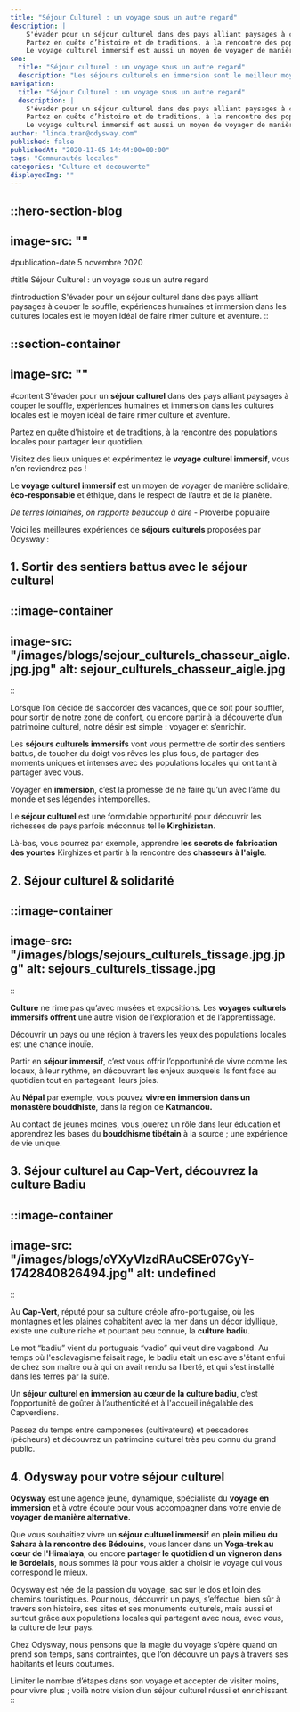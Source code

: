 ```yaml
---
title: "Séjour Culturel : un voyage sous un autre regard"
description: |
    S'évader pour un séjour culturel dans des pays alliant paysages à couper le souffle, expériences humaines et immersion dans les cultures locales est le moyen idéal de faire rimer culture et aventure.
    Partez en quête d’histoire et de traditions, à la rencontre des populations locales pour partager leur quotidien, visitez des lieux uniques et expérimentez le voyage culturel immersif, vous n’en reviendrez pas ! 
    Le voyage culturel immersif est aussi un moyen de voyager de manière solidaire, éco-responsable et éthique, dans le respect de l’autre et de la planète.
seo:
  title: "Séjour culturel : un voyage sous un autre regard"
  description: "Les séjours culturels en immersion sont le meilleur moyen d’allier culture et découverte d’un pays. Plongez au cœur du voyage culturel."
navigation:
  title: "Séjour Culturel : un voyage sous un autre regard"
  description: |
    S'évader pour un séjour culturel dans des pays alliant paysages à couper le souffle, expériences humaines et immersion dans les cultures locales est le moyen idéal de faire rimer culture et aventure.
    Partez en quête d’histoire et de traditions, à la rencontre des populations locales pour partager leur quotidien, visitez des lieux uniques et expérimentez le voyage culturel immersif, vous n’en reviendrez pas ! 
    Le voyage culturel immersif est aussi un moyen de voyager de manière solidaire, éco-responsable et éthique, dans le respect de l’autre et de la planète.
author: "linda.tran@odysway.com"
published: false
publishedAt: "2020-11-05 14:44:00+00:00"
tags: "Communautés locales"
categories: "Culture et decouverte"
displayedImg: ""
---
```


::hero-section-blog
---
image-src: ""
---
#publication-date
5 novembre 2020

#title
Séjour Culturel : un voyage sous un autre regard

#introduction
S'évader pour un séjour culturel dans des pays alliant paysages à couper le souffle, expériences humaines et immersion dans les cultures locales est le moyen idéal de faire rimer culture et aventure.
::

::section-container
---
image-src: ""
---
#content
S'évader pour un **séjour culturel** dans des pays alliant paysages à couper le souffle, expériences humaines et immersion dans les cultures locales est le moyen idéal de faire rimer culture et aventure.

Partez en quête d’histoire et de traditions, à la rencontre des populations locales pour partager leur quotidien.

Visitez des lieux uniques et expérimentez le **voyage culturel immersif**, vous n’en reviendrez pas !

Le **voyage culturel immersif** est un moyen de voyager de manière solidaire, **éco-responsable** et éthique, dans le respect de l’autre et de la planète.

_De terres lointaines, on rapporte beaucoup à dire_ - Proverbe populaire

Voici les meilleures expériences de **séjours culturels** proposées par Odysway :

## **1\. Sortir des sentiers battus avec le séjour culturel**

::image-container
---
image-src: "/images/blogs/sejour_culturels_chasseur_aigle.jpg.jpg"
alt: sejour_culturels_chasseur_aigle.jpg
---
::

Lorsque l’on décide de s’accorder des vacances, que ce soit pour souffler, pour sortir de notre zone de confort, ou encore partir à la découverte d’un patrimoine culturel, notre désir est simple : voyager et s’enrichir.

Les **séjours culturels immersifs** vont vous permettre de sortir des sentiers battus, de toucher du doigt vos rêves les plus fous, de partager des moments uniques et intenses avec des populations locales qui ont tant à partager avec vous.

Voyager en **immersion**, c’est la promesse de ne faire qu’un avec l’âme du monde et ses légendes intemporelles. 

Le **séjour culturel** est une formidable opportunité pour découvrir les richesses de pays parfois méconnus tel le **Kirghizistan**.

Là-bas, vous pourrez par exemple, apprendre **les secrets de** **fabrication des yourtes** Kirghizes et partir à la rencontre des **chasseurs à l'aigle**. 

## 2\. Séjour culturel & solidarité

::image-container
---
image-src: "/images/blogs/sejours_culturels_tissage.jpg.jpg"
alt: sejours_culturels_tissage.jpg
---
::

**Culture** ne rime pas qu’avec musées et expositions. Les **voyages culturels immersifs offrent** une autre vision de l’exploration et de l’apprentissage.

Découvrir un pays ou une région à travers les yeux des populations locales est une chance inouïe.

Partir en **séjour** **immersif**, c’est vous offrir l’opportunité de vivre comme les locaux, à leur rythme, en découvrant les enjeux auxquels ils font face au quotidien tout en partageant  leurs joies.

Au **Népal** par exemple, vous pouvez **vivre en immersion dans un monastère bouddhiste**, dans la région de **Katmandou.**

Au contact de jeunes moines, vous jouerez un rôle dans leur éducation et apprendrez les bases du **bouddhisme tibétain** à la source ; une expérience de vie unique.

## 3\. Séjour culturel au Cap-Vert, découvrez la culture Badiu

::image-container
---
image-src: "/images/blogs/oYXyVlzdRAuCSEr07GyY-1742840826494.jpg"
alt: undefined
---
::

Au **Cap-Vert**, réputé pour sa culture créole afro-portugaise, où les montagnes et les plaines cohabitent avec la mer dans un décor idyllique, existe une culture riche et pourtant peu connue, la **culture badiu**.

Le mot “badiu” vient du portuguais “vadio” qui veut dire vagabond. Au temps où l'esclavagisme faisait rage, le badiu était un esclave s'étant enfui de chez son maître ou à qui on avait rendu sa liberté, et qui s’est installé dans les terres par la suite.

Un **séjour culturel en immersion au cœur de la culture badiu**, c’est l’opportunité de goûter à l’authenticité et à l'accueil inégalable des Capverdiens.

Passez du temps entre camponeses (cultivateurs) et pescadores (pêcheurs) et découvrez un patrimoine culturel très peu connu du grand public.

## 4\. Odysway pour votre séjour culturel

**Odysway** est une agence jeune, dynamique, spécialiste du **voyage en immersion** et à votre écoute pour vous accompagner dans votre envie de **voyager de manière alternative.**

Que vous souhaitiez vivre un **séjour culturel immersif** en **plein milieu du Sahara à la rencontre des Bédouins**, vous lancer dans un **Yoga-trek au cœur de l'Himalaya**, ou encore **partager le quotidien d'un vigneron dans le Bordelais**, nous sommes là pour vous aider à choisir le voyage qui vous correspond le mieux.

Odysway est née de la passion du voyage, sac sur le dos et loin des chemins touristiques. Pour nous, découvrir un pays, s’effectue  bien sûr à travers son histoire, ses sites et ses monuments culturels, mais aussi et surtout grâce aux populations locales qui partagent avec nous, avec vous, la culture de leur pays.

Chez Odysway, nous pensons que la magie du voyage s’opère quand on prend son temps, sans contraintes, que l’on découvre un pays à travers ses habitants et leurs coutumes.

Limiter le nombre d’étapes dans son voyage et accepter de visiter moins, pour vivre plus ; voilà notre vision d’un séjour culturel réussi et enrichissant.
::
